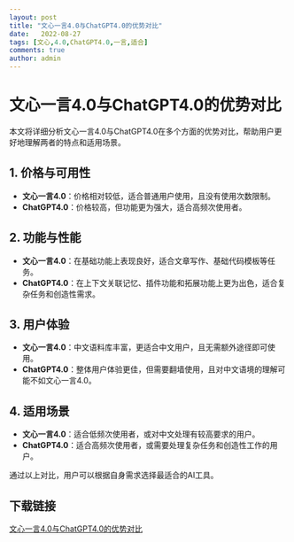 ```yaml
---
layout: post
title: "文心一言4.0与ChatGPT4.0的优势对比"
date:   2022-08-27
tags: [文心,4.0,ChatGPT4.0,一言,适合]
comments: true
author: admin
---
```

# 文心一言4.0与ChatGPT4.0的优势对比

本文将详细分析文心一言4.0与ChatGPT4.0在多个方面的优势对比，帮助用户更好地理解两者的特点和适用场景。

## 1. 价格与可用性

- **文心一言4.0**：价格相对较低，适合普通用户使用，且没有使用次数限制。
- **ChatGPT4.0**：价格较高，但功能更为强大，适合高频次使用者。

## 2. 功能与性能

- **文心一言4.0**：在基础功能上表现良好，适合文章写作、基础代码模板等任务。
- **ChatGPT4.0**：在上下文关联记忆、插件功能和拓展功能上更为出色，适合复杂任务和创造性需求。

## 3. 用户体验

- **文心一言4.0**：中文语料库丰富，更适合中文用户，且无需额外途径即可使用。
- **ChatGPT4.0**：整体用户体验更佳，但需要翻墙使用，且对中文语境的理解可能不如文心一言4.0。

## 4. 适用场景

- **文心一言4.0**：适合低频次使用者，或对中文处理有较高要求的用户。
- **ChatGPT4.0**：适合高频次使用者，或需要处理复杂任务和创造性工作的用户。

通过以上对比，用户可以根据自身需求选择最适合的AI工具。

## 下载链接

[文心一言4.0与ChatGPT4.0的优势对比](https://pan.quark.cn/s/148f29114f75)
